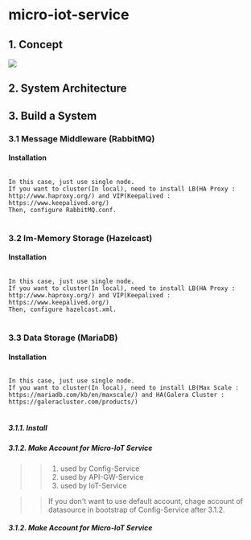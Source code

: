 # micro-iot-service

## 1. Concept
<div>
  <img src="https://user-images.githubusercontent.com/24906833/90308734-04745580-df1d-11ea-8dfb-e1a8bbc9a535.png">
</div>
  
## 2. System Architecture

## 3. Build a System
### 3.1 Message Middleware (RabbitMQ)
#### Installation
<pre>
<code>
In this case, just use single node.
If you want to cluster(In local), need to install LB(HA Proxy : http://www.haproxy.org/) and VIP(Keepalived : https://www.keepalived.org/)
Then, configure RabbitMQ.conf.
</code>
</pre>

### 3.2 Im-Memory Storage (Hazelcast)
#### Installation
<pre>
<code>
In this case, just use single node.
If you want to cluster(In local), need to install LB(HA Proxy : http://www.haproxy.org/) and VIP(Keepalived : https://www.keepalived.org/)
Then, configure hazelcast.xml.
</code>
</pre>

### 3.3 Data Storage (MariaDB)
#### Installation
<pre>
<code>
In this case, just use single node.
If you want to cluster(In local), need to install LB(Max Scale : https://mariadb.com/kb/en/maxscale/) and HA(Galera Cluster : https://galeracluster.com/products/)
</code>
</pre>
##### 3.1.1. Install

##### 3.1.2. Make Account for Micro-IoT Service
> > 1) used by Config-Service
> > 2) used by API-GW-Service
> > 3) used by IoT-Service

> > If you don't want to use default account, chage account of datasource in bootstrap of Config-Service after 3.1.2.

##### 3.1.2. Make Account for Micro-IoT Service



